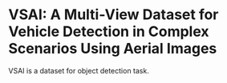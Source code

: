 # VSAI: A Multi-View Dataset for Vehicle Detection in Complex Scenarios Using Aerial Images

VSAI is a dataset for object detection task.